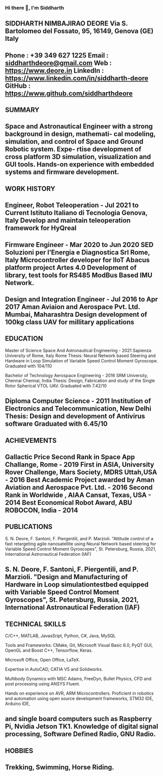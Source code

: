 ### Hi there 👋, I'm Siddharth
SIDDHARTH NIMBAJIRAO DEORE
Via S. Bartolomeo del Fossato, 95, 16149, Genova (GE) Italy
-------------------------------------------------------------------------------
Phone    : +39 349 627 1225
Email    : siddharthdeore@gmail.com
Web      : https://www.deore.in
LinkedIn : https://www.linkedin.com/in/siddharth-deore
GitHub   : https://www.github.com/siddharthdeore
-------------------------------------------------------------------------------
SUMMARY
-------------------------------------------------------------------------------
Space and Astronautical Engineer with a strong background in design, mathemati-
cal modeling, simulation, and control of Space and Ground Robotic system. Expe-
rtise development of cross platform 3D simulation, visualization and GUI tools.
Hands-on experience with embedded systems and firmware development.
-------------------------------------------------------------------------------
WORK HISTORY
-------------------------------------------------------------------------------
 Engineer, Robot Teleoperation                           - Jul 2021 to Current
  Istituto Italiano di Tecnologia Genova, Italy
  Develop and maintain teleoperation framework for HyQreal
-------------------------------------------------------------------------------
 Firmware Engineer                                       - Mar 2020 to Jun 2020
  SED Soluzioni per l’Energia e Diagnostica Srl Rome, Italy
  Microcontroller developer for IIoT Abacus platform project Artes 4.0
  Development of library, test tools for RS485 ModBus Based IMU Network.
-------------------------------------------------------------------------------
 Design and Integration Engineer                         - Jul 2016 to Apr 2017
  Aman Aviaion and Aerospace Pvt. Ltd. Mumbai, Maharashtra
  Design development of 100kg class UAV for millitary applications
-------------------------------------------------------------------------------
EDUCATION
-------------------------------------------------------------------------------
 Master of Science Space And Astronautical Engineering                   - 2021
  Sapienza University of Rome, Italy Rome
  Thesis: Neural Network based Steering and Hardware in Loop Simulation of
  Variable Speed Control Moment Gyroscope.
  Graduated with 104/110

 Bachelor of Technology Aerospace Engineering                            - 2016
  SRM University, Chennai Chennai, India
  Thesis: Design, Fabrication and study of the Single Rotor Spherical VTOL UAV.
  Graduated with 7.42/10

 Diploma Computer Science                                                - 2011
  Institution of Electronics and Telecommunication, New Delhi
  Thesis: Design and development of Antivirus software
  Graduated with 6.45/10
-------------------------------------------------------------------------------
ACHIEVEMENTS
-------------------------------------------------------------------------------
 Gallactic Price Second Rank in Space App Challange, Rome                - 2019
 First in ASIA, University Rover Challenge, Mars Society, MDRS Uttah,USA - 2016
 Best Academic Project awarded by Aman Aviation and Aerospace Pvt. Ltd.  - 2016
 Second Rank in Worldwide , AIAA Cansat, Texas, USA                      - 2014
 Best Economical Robot Award, ABU ROBOCON, India                         - 2014
-------------------------------------------------------------------------------
PUBLICATIONS
-------------------------------------------------------------------------------
 S. N. Deore, F. Santoni, F. Piergentili, and P. Marzioli. "Attitude control of
 a fast retargeting agile nanosatellite using Neural Network based steering for
 Variable Speed Control Moment Gyroscopes", St. Petersburg, Russia, 2021,
 International Astronautical Federation (IAF)

 S. N. Deore, F. Santoni, F. Piergentili, and P. Marzioli. "Design and
 Manufacturing of Hardware in Loop simulationtestbed equipped with Variable
 Speed Control Moment Gyroscopes", St. Petersburg, Russia, 2021, International
 Astronautical Federation (IAF)
-------------------------------------------------------------------------------
TECHNICAL SKILLS
-------------------------------------------------------------------------------
 C/C++, MATLAB, JavasSript, Python, C#, Java, MySQL
 
 Tools and Frameworks: CMake, Git, Microsoft Visual Basic 6.0, PyQT GUI,
 OpenGL and Boost C++, Tensorflow, Keras.

 Microsoft Office, Open Office, LaTeX.

 Expertise in AutoCAD, CATIA V5 and Solidworks.

 Multibody Dynamics with MSC Adams, FreeDyn, Bullet Physics, CFD and post
 processing using ANSYS Fluent.

 Hands on experience on AVR, ARM Microcontrollers. Proficient in robotics and
 automation using open source development frameworks, STM32 IDE, Arduino IDE,

 and single board computers such as Raspberry Pi, Nvidia Jetson TK1.
 Knowledge of digital signal processing, Software Defined Radio, GNU Radio.
-------------------------------------------------------------------------------
HOBBIES
-------------------------------------------------------------------------------
 Trekking, Swimming, Horse Riding.
----------------------------------------------------------------------------------
<!--
## Publications
1.   S. N. Deore, F. Santoni, F. Piergentili, and P. Marzioli. Attitude control of a fast retargeting agile nanosatellite usingNeural Network based steering for Variable Speed Control Moment Gyroscopes.  Number June, Saint Petersburg,Russia, 2021. International Astronautical Federation (IAF)
2.  S. N. Deore, F. Santoni, F. Piergentili, and P. Marzioli. Design and Manufacturing of Hardware in Loop simulationtestbed equipped with Variable Speed Control Moment Gyroscopes Siddharth Nimbajirao Deore.  Number June,Petersburg, St Federation, Russian, 2021. International Astronautical Federation (IAF)
-->


<!--
![Anurag's GitHub stats](https://github-readme-stats.vercel.app/api?username=siddharthdeore&show_icons=true&theme=radical)

**siddharthdeore/siddharthdeore** is a ✨ _special_ ✨ repository because its `README.md` (this file) appears on your GitHub profile.
-->
<!-- 
[![trophy](https://github-profile-trophy.vercel.app/?username=siddharthdeore&theme=nord)](https://github.com/ryo-ma/github-profile-trophy)
-->

<!-- 
[![Top Langs](https://github-readme-stats.vercel.app/api/top-langs/?username=siddharthdeore)](https://github.com/anuraghazra/github-readme-stats)
-->

<!-- 

Here are some ideas to get you started:

- 🔭 I’m currently working on ...
- 🌱 I’m currently learning ...
- 👯 I’m looking to collaborate on ...
- 🤔 I’m looking for help with ...
- 💬 Ask me about ...
- 📫 How to reach me: ...
- 😄 Pronouns: ...
- ⚡ Fun fact: ...
-->
